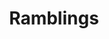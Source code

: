 ---
layout: posts_by_category
categories: ramblings
title: Ramblings
permalink: /category/ramblings
---